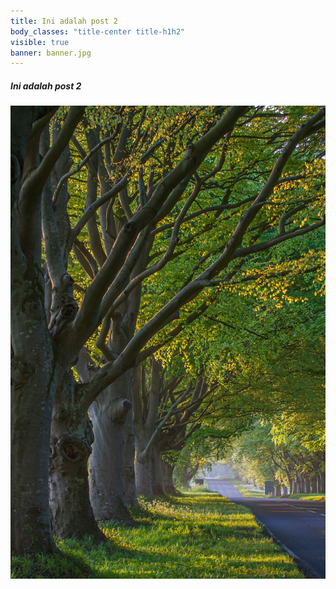 ```yaml
---
title: Ini adalah post 2
body_classes: "title-center title-h1h2"
visible: true
banner: banner.jpg
---
```


##### Ini adalah post 2

![banner](banner.jpg "banner")
